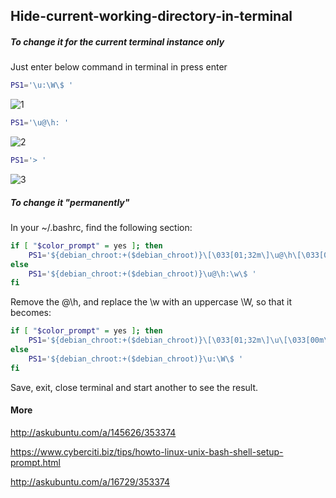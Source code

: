## Hide-current-working-directory-in-terminal


##### To change it for the current terminal instance only 
Just enter below command in terminal in press enter
```sh
PS1='\u:\W\$ '
```
![1](https://cloud.githubusercontent.com/assets/11232063/23983187/9d1a0d88-0a38-11e7-8224-0d174b73ddf9.png)
```sh
PS1='\u@\h: '
```
![2](https://cloud.githubusercontent.com/assets/11232063/23983234/f102f28e-0a38-11e7-9faa-600aae4ca1c9.png)

```sh
PS1='> '
```
![3](https://cloud.githubusercontent.com/assets/11232063/23983315/54e6df54-0a39-11e7-89c9-c6628bb59474.png)
##### To change it "permanently"
In your ~/.bashrc, find the following section:
```sh
if [ "$color_prompt" = yes ]; then
    PS1='${debian_chroot:+($debian_chroot)}\[\033[01;32m\]\u@\h\[\033[00m\]:\[\033[01;34m\]\w\[\033[00m\]\$ '
else
    PS1='${debian_chroot:+($debian_chroot)}\u@\h:\w\$ '
fi
```
Remove the @\h, and replace the \w with an uppercase \W, so that it becomes:
```sh
if [ "$color_prompt" = yes ]; then
    PS1='${debian_chroot:+($debian_chroot)}\[\033[01;32m\]\u\[\033[00m\]:\[\033[01;34m\]\W\[\033[00m\]\$ '
else
    PS1='${debian_chroot:+($debian_chroot)}\u:\W\$ '
fi
```
Save, exit, close terminal and start another to see the result.

#### More
http://askubuntu.com/a/145626/353374

https://www.cyberciti.biz/tips/howto-linux-unix-bash-shell-setup-prompt.html

http://askubuntu.com/a/16729/353374
